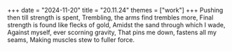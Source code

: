 +++
date = "2024-11-20"
title = "20.11.24"
themes = ["work"]
+++
Pushing then till strength is spent,
Trembling, the arms find trembles more,
Final strength is found like flecks of gold,
Amidst the sand through which I wade,
Against myself, ever scorning gravity,
That pins me down, fastens all my seams,
Making muscles stew to fuller force.
